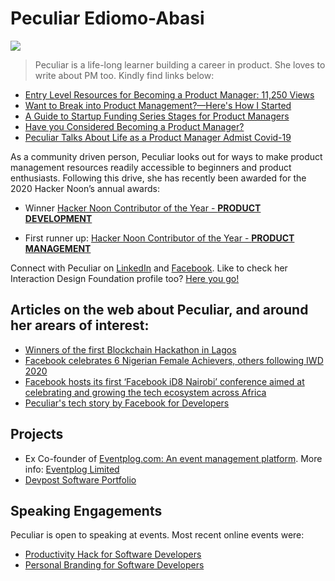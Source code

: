 # Peculiar Ediomo-Abasi
![](https://res.cloudinary.com/pediomo/image/upload/v1603527586/Peculiar_HD1_wgq7zj.png)

> Peculiar is a life-long learner building a career in product. She loves to write about PM too. Kindly find links below: 

* [Entry Level Resources for Becoming a Product Manager: 11,250 Views](https://hackernoon.com/entry-level-resources-for-becoming-a-product-manager-p06j32fl)
* [Want to Break into Product Management?—Here's How I Started](https://hackernoon.com/want-to-break-into-product-management-heres-how-i-started-xu393u3i)
* [A Guide to Startup Funding Series Stages for Product Managers](https://hackernoon.com/a-guide-to-startup-funding-series-stages-for-product-managers-dg10i3ubq)
* [Have you Considered Becoming a Product Manager?](https://hackernoon.com/have-you-considered-becoming-a-product-manager-s9bk3zy5)
* [Peculiar Talks About Life as a Product Manager Admist Covid-19](https://hackernoon.com/noonie-nominee-peculiar-ediomo-abasi-talks-about-life-as-a-product-manager-amidst-covid-19-nm6v3us4)

As a community driven person, Peculiar looks out for ways to make product management resources readily accessible to beginners and product enthusiasts. Following this drive, she has recently been awarded for the 2020 Hacker Noon’s annual awards: 

* Winner [Hacker Noon Contributor of the Year - **PRODUCT DEVELOPMENT**
](https://noonies.tech/award/hacker-noon-contributor-of-the-year-product-development)

* First runner up: [Hacker Noon Contributor of the Year - **PRODUCT MANAGEMENT**](https://noonies.tech/award/hacker-noon-contributor-of-the-year-product-management)

Connect with Peculiar on [LinkedIn](https://www.linkedin.com/in/pediomo/) and [Facebook](https://facebook.com/pediomo). Like to check her Interaction Design Foundation profile too? [Here you go!](https://www.interaction-design.org/peculiar-ediomo-abasi)

## Articles on the web about Peculiar, and around her arears of interest:

* [Winners of the first Blockchain Hackathon in Lagos](https://goodcrowd.info/winners-announced-at-first-hackquantum-in-lagos-nigeria-as-part-of-the-decade-of-women-campaign-to-harness-frontier-technologies-to-transform-womens-lives-worldwide/)
* [Facebook celebrates 6 Nigerian Female Achievers, others following IWD 2020](https://techbuild.africa/facebook-celebrates-6-nigerian-female-achievers-others-following-iwd-2020/)
* [Facebook hosts its first ‘Facebook iD8 Nairobi’ conference aimed at celebrating and growing the tech ecosystem across Africa](https://www.africanews.com/2019/11/22/facebook-hosts-its-first-facebook-id8-nairobi-conference-aimed-at-celebrating-and-growing-the-tech-ecosystem-across-africa//)
* [Peculiar's tech story by Facebook for Developers](https://developers.facebook.com/success-stories/peculiar-ediomo-abasi/)

## Projects

* Ex Co-founder of [Eventplog.com: An event management platform](https://www.eventplog.com/). More info: [Eventplog Limited](https://ng-check.com/eventplog-limited/5470527.html)
* [Devpost Software Portfolio](https://devpost.com/Pediomo/challenges)

## Speaking Engagements

Peculiar is open to speaking at events. Most recent online events were:
* [Productivity Hack for Software Developers](https://www.facebook.com/events/330176238028140/)
* [ Personal Branding for Software Developers](https://www.facebook.com/events/597771241125578)






